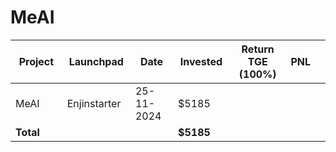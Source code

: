 # MeAI



<table data-full-width="true"><thead><tr><th width="152">Project</th><th width="138">Launchpad</th><th width="132">Date</th><th width="133">Invested</th><th width="176">Return TGE (100%)</th><th>PNL</th><th></th></tr></thead><tbody><tr><td>MeAI</td><td>Enjinstarter</td><td>25-11-2024</td><td>$5185</td><td></td><td></td><td></td></tr><tr><td><strong>Total</strong></td><td></td><td></td><td><strong>$5185</strong></td><td></td><td></td><td></td></tr></tbody></table>

